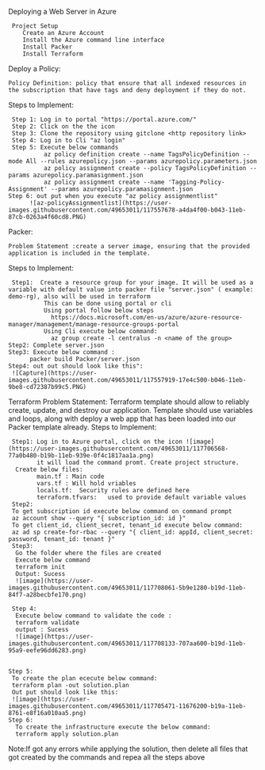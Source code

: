 Deploying a Web Server in Azure
            
     Project Setup
        Create an Azure Account
        Install the Azure command line interface
        Install Packer
        Install Terraform
        
  Deploy a Policy:
      
    Policy Definition: policy that ensure that all indexed resources in the subscription that have tags and deny deployment if they do not.
    
  Steps to Implement:
     
     Step 1: Log in to portal "https://portal.azure.com/"
     Step 2: Click on the the icon
     Step 3: Clone the repository using gitclone <http repository link>
     Step 4: Log in to Cli "az login"
     Step 5: Execute below commands 
              az policy definition create --name TagsPolicyDefinition --mode All --rules azurepolicy.json --params azurepolicy.parameters.json
              az policy assignment create --policy TagsPolicyDefinition --params azurepolicy.paramasignment.json
              az policy assignment create --name 'Tagging-Policy-Assignment' --params azurepolicy.paramasignment.json
    Step 6: out put when you execute "az policy assignmentlist"
          ![az-policyAssignmentlist](https://user-images.githubusercontent.com/49653011/117557678-a4da4f00-b043-11eb-87cb-0263a4f60cd8.PNG)

   Packer:
   
    Problem Statement :create a server image, ensuring that the provided application is included in the template.
    
  Steps to Implement:
  
     Step1:  Create a resource group for your image. It will be used as a variable with default value into packer file "server.json" ( example: demo-rg), also will be used in terraform
              This can be done using portal or cli
              Using portal follow below steps
                https://docs.microsoft.com/en-us/azure/azure-resource-manager/management/manage-resource-groups-portal
              Using Cli execute below command:
                az group create -l centralus -n <name of the group>
    Step2: Complete server.json
    Step3: Execute below command :
          packer build Packer/server.json
    Step4: out out should look like this":
     ![Capture](https://user-images.githubusercontent.com/49653011/117557919-17e4c500-b046-11eb-9be8-cd72387b99c5.PNG)


Terraform
 Problem Statement: Terraform template should allow to reliably create, update, and destroy our application. Template should use variables and loops, along with deploy a web app that has been loaded into our Packer template already.
 Steps to Implement:
  
     Step1: Log in to Azure portal, click on the icon ![image](https://user-images.githubusercontent.com/49653011/117706568-77a0b480-b19b-11eb-939e-0f4c1817aa1a.png)
            it will load the command promt. Create project structure.
      Create below files:
            main.tf : Main code
            vars.tf : Will hold vriables	
            locals.tf:	Security rules are defined here
            terraform.tfvars:	used to provide default variable values
     Step2: 
     To get subscription id execute below command on command prompt
     az account show --query "{ subscription_id: id }"
     To get client_id, client_secret, tenant_id execute below command:
     az ad sp create-for-rbac --query "{ client_id: appId, client_secret: password, tenant_id: tenant }"
     Step3:
      Go the folder where the files are created 
      Execute below command 
      terraform init
      Output: Sucess
      ![image](https://user-images.githubusercontent.com/49653011/117708061-5b9e1280-b19d-11eb-84f7-a28becbfe170.png)

     Step 4:
      Execute below command to validate the code :
      terraform validate
      output : Sucess
      ![image](https://user-images.githubusercontent.com/49653011/117708133-707aa600-b19d-11eb-95a9-eefe96dd6283.png)

     
    Step 5:
     To create the plan ececute below command:
     terraform plan -out solution.plan    
     Out put should look like this:
     ![image](https://user-images.githubusercontent.com/49653011/117705471-11676200-b19a-11eb-8761-e8f16a010aa5.png)
    Step 6:
      To create the infrastructure execute the below command:
      terraform apply solution.plan
Note:If got any errors while applying the solution, then delete all files that got created by the commands and repea all the steps above

